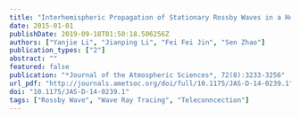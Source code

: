 ```yaml
---
title: "Interhemispheric Propagation of Stationary Rossby Waves in a Horizontally Nonuniform Background Flow"
date: 2015-01-01
publishDate: 2019-09-18T01:50:18.506256Z
authors: ["Yanjie Li", "Jianping Li", "Fei Fei Jin", "Sen Zhao"]
publication_types: ["2"]
abstract: ""
featured: false
publication: "*Journal of the Atmospheric Sciences*, 72(8):3233-3256"
url_pdf: "http://journals.ametsoc.org/doi/full/10.1175/JAS-D-14-0239.1"
doi: "10.1175/JAS-D-14-0239.1"
tags: ["Rossby Wave", "Wave Ray Tracing", "Teleconncection"]
---
```


